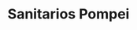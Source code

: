---
title: "Sanitarios Pompei"
url: /ciudad-autonoma-de-buenos-aires/sanitarios-pompei/
shop: Eisenwaren
---